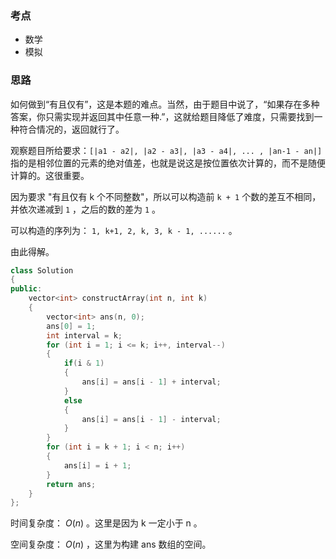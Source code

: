 ### 考点
- 数学
- 模拟

### 思路
如何做到“有且仅有”，这是本题的难点。当然，由于题目中说了，“如果存在多种答案，你只需实现并返回其中任意一种.”，这就给题目降低了难度，只需要找到一种符合情况的，返回就行了。

观察题目所给要求：` [|a1 - a2|, |a2 - a3|, |a3 - a4|, ... , |an-1 - an|] ` 指的是相邻位置的元素的绝对值差，也就是说这是按位置依次计算的，而不是随便计算的。这很重要。

因为要求 "有且仅有 k 个不同整数"，所以可以构造前 `k + 1` 个数的差互不相同，并依次递减到 `1` ，之后的数的差为 `1` 。

可以构造的序列为： `1, k+1, 2, k, 3, k - 1, ......` 。

由此得解。

```cpp []
class Solution
{
public:
    vector<int> constructArray(int n, int k)
    {
        vector<int> ans(n, 0);
        ans[0] = 1;
        int interval = k;
        for (int i = 1; i <= k; i++, interval--)
        {
            if(i & 1)
            {
                ans[i] = ans[i - 1] + interval;
            }
            else 
            {
                ans[i] = ans[i - 1] - interval;
            }
        }
        for (int i = k + 1; i < n; i++)
        {
            ans[i] = i + 1;
        }
        return ans;
    }
};
```

时间复杂度： $O(n)$ 。这里是因为 k 一定小于 n 。

空间复杂度： $O(n)$ ，这里为构建 ans 数组的空间。